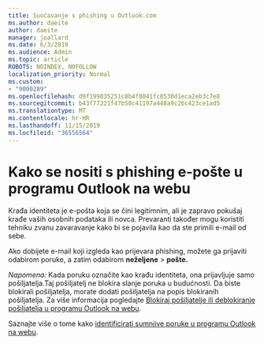 ```yaml
---
title: Suočavanje s phishing u Outlook.com
ms.author: daeite
author: daeite
manager: joallard
ms.date: 6/3/2019
ms.audience: Admin
ms.topic: article
ROBOTS: NOINDEX, NOFOLLOW
localization_priority: Normal
ms.custom:
- "9000289"
ms.openlocfilehash: d9f199035251c8b4f8041fc8530d1eca2eb3c7e8
ms.sourcegitcommit: b43f77221f47b50c41197a448a9c26c423ce1ad5
ms.translationtype: MT
ms.contentlocale: hr-HR
ms.lasthandoff: 11/15/2019
ms.locfileid: "36556564"
---
```

# <a name="how-to-deal-with-a-phishing-email-in-outlook-on-the-web"></a>Kako se nositi s phishing e-pošte u programu Outlook na webu

Krađa identiteta je e-pošta koja se čini legitimnim, ali je zapravo pokušaj krađe vaših osobnih podataka ili novca. Prevaranti također mogu koristiti tehniku zvanu zavaravanje kako bi se pojavila kao da ste primili e-mail od sebe.

Ako dobijete e-mail koji izgleda kao prijevara phishing, možete ga prijaviti odabirom poruke, a zatim odabirom **neželjene** > **pošte.**

*Napomena:* Kada poruku označite kao krađu identiteta, ona prijavljuje samo pošiljatelja.Taj pošiljatelj ne blokira slanje poruka u budućnosti. Da biste blokirali pošiljatelja, morate dodati pošiljatelja na popis blokiranih pošiljatelja. Za više informacija pogledajte [Blokiraj pošiljatelje ili deblokiranje pošiljatelja u programu Outlook na webu](https://support.office.com/article/9bf812d4-6995-4d19-901a-76d6e26939b0).

Saznajte više o tome kako [identificirati sumnjive poruke u programu Outlook na webu](https://support.office.com/article/3d44102b-6ce3-4f7c-a359-b623bec82206).